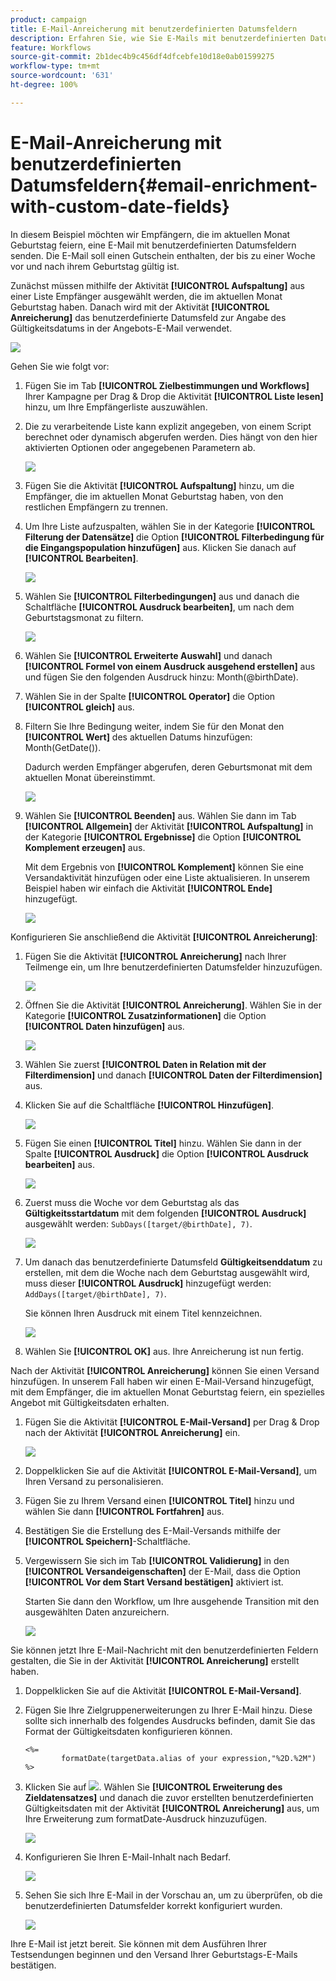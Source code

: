```yaml
---
product: campaign
title: E-Mail-Anreicherung mit benutzerdefinierten Datumsfeldern
description: Erfahren Sie, wie Sie E-Mails mit benutzerdefinierten Datumsfeldern anreichern.
feature: Workflows
source-git-commit: 2b1dec4b9c456df4dfcebfe10d18e0ab01599275
workflow-type: tm+mt
source-wordcount: '631'
ht-degree: 100%

---
```


# E-Mail-Anreicherung mit benutzerdefinierten Datumsfeldern{#email-enrichment-with-custom-date-fields}



In diesem Beispiel möchten wir Empfängern, die im aktuellen Monat Geburtstag feiern, eine E-Mail mit benutzerdefinierten Datumsfeldern senden. Die E-Mail soll einen Gutschein enthalten, der bis zu einer Woche vor und nach ihrem Geburtstag gültig ist.

Zunächst müssen mithilfe der Aktivität **[!UICONTROL Aufspaltung]** aus einer Liste Empfänger ausgewählt werden, die im aktuellen Monat Geburtstag haben. Danach wird mit der Aktivität **[!UICONTROL Anreicherung]** das benutzerdefinierte Datumsfeld zur Angabe des Gültigkeitsdatums in der Angebots-E-Mail verwendet.

![](assets/uc_enrichment.png)

Gehen Sie wie folgt vor:

1. Fügen Sie im Tab **[!UICONTROL Zielbestimmungen und Workflows]** Ihrer Kampagne per Drag &amp; Drop die Aktivität **[!UICONTROL Liste lesen]** hinzu, um Ihre Empfängerliste auszuwählen.
1. Die zu verarbeitende Liste kann explizit angegeben, von einem Script berechnet oder dynamisch abgerufen werden. Dies hängt von den hier aktivierten Optionen oder angegebenen Parametern ab.

   ![](assets/uc_enrichment_1.png)

1. Fügen Sie die Aktivität **[!UICONTROL Aufspaltung]** hinzu, um die Empfänger, die im aktuellen Monat Geburtstag haben, von den restlichen Empfängern zu trennen.
1. Um Ihre Liste aufzuspalten, wählen Sie in der Kategorie **[!UICONTROL Filterung der Datensätze]** die Option **[!UICONTROL Filterbedingung für die Eingangspopulation hinzufügen]** aus. Klicken Sie danach auf **[!UICONTROL Bearbeiten]**.

   ![](assets/uc_enrichment_2.png)

1. Wählen Sie **[!UICONTROL Filterbedingungen]** aus und danach die Schaltfläche **[!UICONTROL Ausdruck bearbeiten]**, um nach dem Geburtstagsmonat zu filtern.

   ![](assets/uc_enrichment_3.png)

1. Wählen Sie **[!UICONTROL Erweiterte Auswahl]** und danach **[!UICONTROL Formel von einem Ausdruck ausgehend erstellen]** aus und fügen Sie den folgenden Ausdruck hinzu: Month(@birthDate).
1. Wählen Sie in der Spalte **[!UICONTROL Operator]** die Option **[!UICONTROL gleich]** aus.
1. Filtern Sie Ihre Bedingung weiter, indem Sie für den Monat den **[!UICONTROL Wert]** des aktuellen Datums hinzufügen: Month(GetDate()).

   Dadurch werden Empfänger abgerufen, deren Geburtsmonat mit dem aktuellen Monat übereinstimmt.

   ![](assets/uc_enrichment_4.png)

1. Wählen Sie **[!UICONTROL Beenden]** aus. Wählen Sie dann im Tab **[!UICONTROL Allgemein]** der Aktivität **[!UICONTROL Aufspaltung]** in der Kategorie **[!UICONTROL Ergebnisse]** die Option **[!UICONTROL Komplement erzeugen]** aus.

   Mit dem Ergebnis von **[!UICONTROL Komplement]** können Sie eine Versandaktivität hinzufügen oder eine Liste aktualisieren. In unserem Beispiel haben wir einfach die Aktivität **[!UICONTROL Ende]** hinzugefügt.

   ![](assets/uc_enrichment_6.png)

Konfigurieren Sie anschließend die Aktivität **[!UICONTROL Anreicherung]**:

1. Fügen Sie die Aktivität **[!UICONTROL Anreicherung]** nach Ihrer Teilmenge ein, um Ihre benutzerdefinierten Datumsfelder hinzuzufügen.

   ![](assets/uc_enrichment_7.png)

1. Öffnen Sie die Aktivität **[!UICONTROL Anreicherung]**. Wählen Sie in der Kategorie **[!UICONTROL Zusatzinformationen]** die Option **[!UICONTROL Daten hinzufügen]** aus.

   ![](assets/uc_enrichment_8.png)

1. Wählen Sie zuerst **[!UICONTROL Daten in Relation mit der Filterdimension]** und danach **[!UICONTROL Daten der Filterdimension]** aus.
1. Klicken Sie auf die Schaltfläche **[!UICONTROL Hinzufügen]**.

   ![](assets/uc_enrichment_9.png)

1. Fügen Sie einen **[!UICONTROL Titel]** hinzu. Wählen Sie dann in der Spalte **[!UICONTROL Ausdruck]** die Option **[!UICONTROL Ausdruck bearbeiten]** aus.

   ![](assets/uc_enrichment_10.png)

1. Zuerst muss die Woche vor dem Geburtstag als das **Gültigkeitsstartdatum** mit dem folgenden **[!UICONTROL Ausdruck]** ausgewählt werden: `SubDays([target/@birthDate], 7)`.

   ![](assets/uc_enrichment_11.png)

1. Um danach das benutzerdefinierte Datumsfeld **Gültigkeitsenddatum** zu erstellen, mit dem die Woche nach dem Geburtstag ausgewählt wird, muss dieser **[!UICONTROL Ausdruck]** hinzugefügt werden: `AddDays([target/@birthDate], 7)`.

   Sie können Ihren Ausdruck mit einem Titel kennzeichnen.

   ![](assets/uc_enrichment_12.png)

1. Wählen Sie **[!UICONTROL OK]** aus. Ihre Anreicherung ist nun fertig.

Nach der Aktivität **[!UICONTROL Anreicherung]** können Sie einen Versand hinzufügen. In unserem Fall haben wir einen E-Mail-Versand hinzugefügt, mit dem Empfänger, die im aktuellen Monat Geburtstag feiern, ein spezielles Angebot mit Gültigkeitsdaten erhalten.

1. Fügen Sie die Aktivität **[!UICONTROL E-Mail-Versand]** per Drag &amp; Drop nach der Aktivität **[!UICONTROL Anreicherung]** ein.

   ![](assets/uc_enrichment_15.png)

1. Doppelklicken Sie auf die Aktivität **[!UICONTROL E-Mail-Versand]**, um Ihren Versand zu personalisieren.
1. Fügen Sie zu Ihrem Versand einen **[!UICONTROL Titel]** hinzu und wählen Sie dann **[!UICONTROL Fortfahren]** aus.
1. Bestätigen Sie die Erstellung des E-Mail-Versands mithilfe der **[!UICONTROL Speichern]**-Schaltfläche.
1. Vergewissern Sie sich im Tab **[!UICONTROL Validierung]** in den **[!UICONTROL Versandeigenschaften]** der E-Mail, dass die Option **[!UICONTROL Vor dem Start Versand bestätigen]** aktiviert ist.

   Starten Sie dann den Workflow, um Ihre ausgehende Transition mit den ausgewählten Daten anzureichern.

   ![](assets/uc_enrichment_18.png)

Sie können jetzt Ihre E-Mail-Nachricht mit den benutzerdefinierten Feldern gestalten, die Sie in der Aktivität **[!UICONTROL Anreicherung]** erstellt haben.

1. Doppelklicken Sie auf die Aktivität **[!UICONTROL E-Mail-Versand]**.
1. Fügen Sie Ihre Zielgruppenerweiterungen zu Ihrer E-Mail hinzu. Diese sollte sich innerhalb des folgendes Ausdrucks befinden, damit Sie das Format der Gültigkeitsdaten konfigurieren können.

   ```
   <%=
           formatDate(targetData.alias of your expression,"%2D.%2M")  %>
   ```

1. Klicken Sie auf ![](assets/uc_enrichment_16.png). Wählen Sie **[!UICONTROL Erweiterung des Zieldatensatzes]** und danach die zuvor erstellten benutzerdefinierten Gültigkeitsdaten mit der Aktivität **[!UICONTROL Anreicherung]** aus, um Ihre Erweiterung zum formatDate-Ausdruck hinzuzufügen.

   ![](assets/uc_enrichment_19.png)

1. Konfigurieren Sie Ihren E-Mail-Inhalt nach Bedarf.

   ![](assets/uc_enrichment_17.png)

1. Sehen Sie sich Ihre E-Mail in der Vorschau an, um zu überprüfen, ob die benutzerdefinierten Datumsfelder korrekt konfiguriert wurden.

   ![](assets/uc_enrichment_20.png)

Ihre E-Mail ist jetzt bereit. Sie können mit dem Ausführen Ihrer Testsendungen beginnen und den Versand Ihrer Geburtstags-E-Mails bestätigen.
